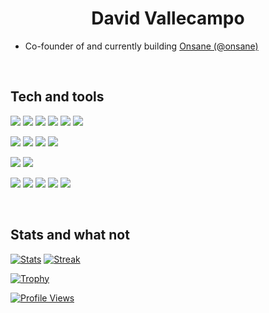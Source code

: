 <h1 align="center">
  David Vallecampo
</h1>

- Co-founder of and currently building [Onsane (@onsane)](https://github.com/onsane)

<br>

## Tech and tools

![](https://img.shields.io/badge/Lang-C_Sharp-informational?style=flat&logo=csharp&logoColor=white&color=9b4993)
![](https://img.shields.io/badge/Lang-Java-informational?style=flat&logo=java&logoColor=white&color=5382a1)
![](https://img.shields.io/badge/Lang-JavaScript-informational?style=flat&logo=javascript&logoColor=white&color=fcdc00)
![](https://img.shields.io/badge/Lang-PHP-informational?style=flat&logo=php&logoColor=white&color=8892bf)
![](https://img.shields.io/badge/Lang-HTML5-informational?style=flat&logo=html5&logoColor=white&color=e54c21)
![](https://img.shields.io/badge/Lang-CSS3-informational?style=flat&logo=css3&logoColor=white&color=1572B6)

![](https://img.shields.io/badge/Lib-Vue-informational?style=flat&logo=vuedotjs&logoColor=white&color=4FC08D)
![](https://img.shields.io/badge/FW-ASP.NET-informational?style=flat&logo=dotnet&logoColor=white&color=512BD4)
![](https://img.shields.io/badge/FW-Nuxt.js-informational?style=flat&logo=nuxtdotjs&logoColor=white&color=00DC82)
![](https://img.shields.io/badge/FW-JavaFX-informational?style=flat&logo=java&logoColor=white&color=52d3aa)

![](https://img.shields.io/badge/DB-MSSQL-informational?style=flat&logo=microsoftsqlserver&logoColor=white&color=CC2927)
![](https://img.shields.io/badge/DB-MySQL-informational?style=flat&logo=mysql&logoColor=white&color=4479A1)

![](https://img.shields.io/badge/Cloud-Azure-informational?style=flat&logo=microsoftazure&logoColor=white&color=0078D4)
![](https://img.shields.io/badge/Cloud-DigitalOcean-informational?style=flat&logo=digitalocean&logoColor=white&color=0080FF)
![](https://img.shields.io/badge/Git-GitHub-informational?style=flat&logo=github&logoColor=white&color=181717)
![](https://img.shields.io/badge/PM-Jira-informational?style=flat&logo=jirasoftware&logoColor=white&color=0052CC)
![](https://img.shields.io/badge/PM-Trello-informational?style=flat&logo=trello&logoColor=white&color=0052CC)

<br>

## Stats and what not

[![Stats](https://github-readme-stats.vercel.app/api?username=vallecampo&count_private=true&theme=nord&show_icons=true&hide_border=true)](https://github.com/anuraghazra/github-readme-stats)
[![Streak](https://github-readme-streak-stats.herokuapp.com?user=vallecampo&theme=nord&hide_border=true&date_format=M%20j%5B%2C%20Y%5D)](https://git.io/streak-stats)

[![Trophy](https://github-profile-trophy.vercel.app/?username=vallecampo&theme=nord&no-frame=true&rank=-?&margin-w=5&&margin-h=5)](https://github.com/ryo-ma/github-profile-trophy)

[![Profile Views](https://komarev.com/ghpvc/?username=vallecampo&style=flat)](https://github.com/antonkomarev/github-profile-views-counter)

